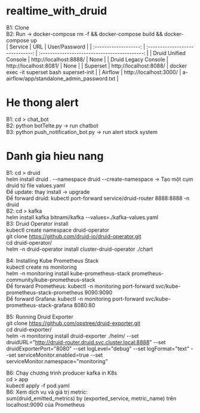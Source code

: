 # realtime_with_druid 
B1: Clone <br>
B2: Run -> docker-compose rm -f && docker-compose build && docker-compose up <br>
| Service               | URL                              | User/Password                                 |
| :-------------------: | :------------------------------: | :-------------------------------------------: |
| Druid Unified Console | http://localhost:8888/           | None                                          |
| Druid Legacy Console  | http://localhost:8081/           | None                                          |
| Superset              | http://localhost:8088/           | docker exec -it superset bash superset-init   |
| Airflow               | http://localhost:3000/           | a-airflow/app/standalone_admin_password.txt   |

# He thong alert
B1: cd > chat_bot <br>
B2: python botTelte.py -> run chatbot <br>
B3: python push_notification_bot.py -> run alert stock system <br>

# Danh gia hieu nang
B1: cd > druid <br>
    helm install druid . --namespace druid --create-namespace -> Tạo một cụm druid từ file values.yaml <br>
    Để update: thay install -> upgrade <br>
    Để forward druid: kubectl port-forward service/druid-router 8888:8888 -n druid <br>
B2: cd > kafka <br>
    helm install kafka bitnami/kafka --values=./kafka-values.yaml <br>
B3: Druid Operator install <br>
    kubectl create namespace druid-operator <br>
    git clone https://github.com/druid-io/druid-operator.git <br>
    cd druid-operator/ <br>
    helm -n druid-operator install cluster-druid-operator ./chart <br>
    
B4: Installing Kube Prometheus Stack <br>
    kubectl create ns monitoring <br>
    helm -n monitoring install kube-prometheus-stack prometheus-community/kube-prometheus-stack <br>
    Để forward Prometheus: kubectl -n monitoring port-forward svc/kube-prometheus-stack-prometheus 9090:9090 <br>
    Để forward Grafana: kubectl -n monitoring port-forward svc/kube-prometheus-stack-grafana 8080:80 <br>

B5: Running Druid Exporter <br>
    git clone https://github.com/opstree/druid-exporter.git <br>
    cd druid-exporter/ <br>
    helm -n monitoring install druid-exporter ./helm/ --set druidURL="http://druid-router.druid.svc.cluster.local:8888" --set druidExporterPort="8080" --set logLevel="debug" --set logFormat="text" --set serviceMonitor.enabled=true --set serviceMonitor.namespace="monitoring" <br>

B6: Chạy chương trình producer kafka in K8s <br>
    cd > app <br>
    kubectl apply -f pod.yaml <br>
B6: Xem dịch vụ và giá trị metric: <br>
    sum(druid_emitted_metrics) by (exported_service, metric_name) trên localhost:9090 của Prometheus <br>




    
    


